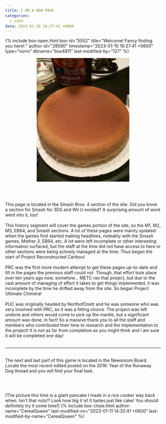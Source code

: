 ```yaml
---
title: I AM A NEW PAGE
categories:
  - ssb4
date: 2023-01-10 16:27:41 +0600
---
```

{% include box-open.html box-id="5552" title="Welcome! Fancy finding you here!:" author-id="28590" timestamp="2023-01-10 16:27:41 +0600" type="norm" dbname="box4811" last-modified-by="127" %}
<center><img src="IMG_7181.JPG" width="300"  /></center>

<br /><br />

This page is located in the Smash Bros. 4 section of the site. Did you know a section for Smash for 3DS and Wii U existed? A surprising amount of work went into it, too! 
<br /><br />
This history segment will cover the games portion of the site, so the M1, M2, M3, EB64, and Smash sections. A lot of these pages were mainly updated when the games first started making headlines, noteably with the Smash games, Mother 3, EB64, etc. A lot were left incomplete or other interesting information surfaced, but the staff at the time did not have access to here or other sections were being actively managed at the time. Thus began the start of Project Reconstructed Caribou!
<br /><br />
PRC was the first more modern attempt to get these pages up-to-date and fill in the pages the previous staff could not. Though, that effort took place over ten years ago now, somehow... METC ran that project, but due to the vast amount of managing of effort it takes to get things implemented, it was incomplete by the time he drifted away from the site. So began Project Ultimate Chimera!
<br /><br />
PUC was originally headed by NorthofOnett and he was someone who was very involved with PRC, so it was a fitting choice. The project was left undone and others would come to pick up the mantle, but a significant amount was done, in fact! So a massive thank you to all the staff and members who contributed their time to research and the implementation to the project! It is not as far from completion as you might think and I am sure it will be completed one day!
<br /><br />
<hr />
<br />
The next and last part of this game is located in the Newsroom Board. Locate the most recent edited posted on the 2018: Year of the Runaway Dog thread and you will find your final task.

<br /><br />


(The picture this time is a giant pancake I made in a rice cooker way back when. Isn't that nuts!? Look how big it is! It tastes just like cake! You should definitely try it some time!)
{% include box-close.html author-name="CerealQueen" last-modified-on="2023-01-11 14:32:41 +0600" last-modified-by-name="CerealQueen" %}
